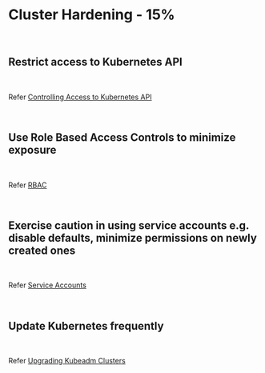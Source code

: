 # Cluster Hardening - 15%

<br />

## Restrict access to Kubernetes API

<br />

Refer [Controlling Access to Kubernetes API](https://kubernetes.io/docs/concepts/security/controlling-access/)

<br />

## Use Role Based Access Controls to minimize exposure

<br />

Refer [RBAC](../topics/rbac.md)

<br />

## Exercise caution in using service accounts e.g. disable defaults, minimize permissions on newly created ones

<br />

Refer [Service Accounts](../topics/service_accounts.md)

<br />

## Update Kubernetes frequently

<br />

Refer [Upgrading Kubeadm Clusters](../topics/cluster_upgrade.md)

<br />